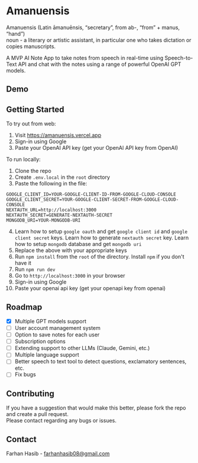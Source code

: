 # Amanuensis

Amanuensis (Latin āmanuēnsis, “secretary”, from ab-, “from” + manus, “hand”)  
noun - a literary or artistic assistant, in particular one who takes dictation or copies manuscripts.

A MVP AI Note App to take notes from speech in real-time using Speech-to-Text API and chat with the notes using a range of powerful OpenAI GPT models. 

## Demo

## Getting Started

To try out from web:
1. Visit https://amanuensis.vercel.app
2. Sign-in using Google
3. Paste your OpenAI API key (get your OpenAI API key from OpenAI)

To run locally:
1. Clone the repo
2. Create `.env.local` in the `root` directory
3. Paste the following in the file:
  ```
GOOGLE_CLIENT_ID=YOUR-GOOGLE-CLIENT-ID-FROM-GOOGLE-CLOUD-CONSOLE
GOOGLE_CLIENT_SECRET=YOUR-GOOGLE-CLIENT-SECRET-FROM-GOOGLE-CLOUD-CONSOLE
NEXTAUTH_URL=http://localhost:3000
NEXTAUTH_SECRET=GENERATE-NEXTAUTH-SECRET
MONGODB_URI=YOUR-MONGODB-URI
  ```

4.  Learn how to setup `google oauth` and get `google client id` and `google client secret` keys. Learn how to generate `nextauth secret` key. Learn how to setup `mongodb` database and get `mongodb uri`
5. Replace the above with your appropriate keys
6. Run `npm install` from the `root` of the directory. Install `npm` if you don't have it
7. Run `npm run dev`
8. Go to `http://localhost:3000` in your browser
9. Sign-in using Google
10. Paste your openai api key (get your openapi key from openai)



## Roadmap

- [x] Multiple GPT models support
- [ ] User account management system
- [ ] Option to save notes for each user
- [ ] Subscription options
- [ ] Extending support to other LLMs (Claude, Gemini, etc.)
- [ ] Multiple language support
- [ ] Better speech to text tool to detect questions, exclamatory sentences, etc.
- [ ] Fix bugs

## Contributing

If you have a suggestion that would make this better, please fork the repo and create a pull request.  
Please contact regarding any bugs or issues.  

## Contact

Farhan Hasib - farhanhasib08@gmail.com